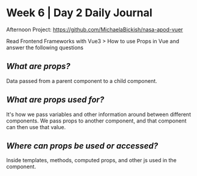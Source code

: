 # Week 6 | Day 2 Daily Journal

Afternoon Project: https://github.com/MichaelaBickish/nasa-apod-vuer

Read Frontend Frameworks with Vue3 > How to use Props in Vue and answer the following questions

## *What are props?*
Data passed from a parent component to a child component.

## *What are props used for?*
It's how we pass variables and other information around between different components. We pass props to another component, and that component can then use that value.

## *Where can props be used or accessed?*
Inside templates, methods, computed props, and other js used in the component.
